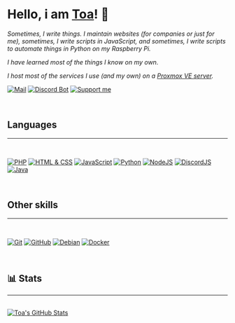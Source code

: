 # Hello, i am [Toa](https://www.youtube.com/c/ToaOfs)! 👋

*Sometimes, I write things. I maintain websites (for companies or just for me), sometimes, I write scripts in JavaScript, and sometimes, I write scripts to automate things in Python on my Raspberry Pi.*

*I have learned most of the things I know on my own.*

*I host most of the services I use (and my own) on a [Proxmox VE server](https://www.proxmox.com/).*

[![Mail](https://img.shields.io/badge/-Send%20a%20mail-6666ff?style=flat-square&logo=gmail&logoColor=white)](mailto:kontakt@toaaa.de) [![Discord Bot](https://img.shields.io/badge/-Discord%20Bot-5865F2?style=flat-square&logo=discord&logoColor=white)](https://bot.toaaa.de) [![Support me](https://img.shields.io/badge/-Support%20me-f7df1e?style=flat-square&logo=buy-me-a-coffee&logoColor=black)](https://buymeacoffee.com/toaaa)

<br>

## Languages

<hr>
<br>

[![PHP](https://img.shields.io/badge/PHP-777BB4?style=flat-square&logo=php&logoColor=white)](https://github.com/search?q=user%3AToaaa+language%3APHP&type=Repositories) [![HTML & CSS](https://img.shields.io/badge/-HTML%20&%20CSS-e34f26?style=flat-square&logo=html5&logoColor=white)](https://github.com/search?q=user%3AToaaa+language%3AHTML&type=Repositories) [![JavaScript](https://img.shields.io/badge/-JavaScript-f7df1e?style=flat-square&logo=javascript&logoColor=black)](https://github.com/search?q=user%3AToaaa+language%3AJavaScript&type=Repositories) [![Python](https://img.shields.io/badge/-Python-3366ff?style=flat-square&logo=python&logoColor=white)](https://github.com/search?q=user%3AToaaa+language%3APython&type=Repositories&l=Python&l=) [![NodeJS](https://img.shields.io/badge/-NodeJS-339933?style=flat-square&logo=node.js&logoColor=white)](https://nodejs.org) [![DiscordJS](https://img.shields.io/badge/-DiscordJS-5865F2?style=flat-square&logo=discord&logoColor=white)](https://discord.js.org/#/) [![Java](https://img.shields.io/badge/-Java-4d4d4d?style=flat-square&logo=java&logoColor=red)](https://github.com/search?q=user%3AToaaa+language%3AJAVA&type=Repositories)

<br>

## Other skills

<hr>
<br>

[![Git](https://img.shields.io/badge/-Git%20CLI-ffffff?style=flat-square&logo=git&logoColor=black)](https://git-scm.com/docs/gitcli) [![GitHub](https://img.shields.io/badge/-GitHub-000000?style=flat-square&logo=github&logoColor=white)](https://github.com) [![Debian](https://img.shields.io/badge/-Debian-a81d33?style=flat-square&logo=debian&logoColor=white)](https://www.debian.org) [![Docker](https://img.shields.io/badge/-Docker-0db7ed?style=flat-square&logo=docker&logoColor=white)](https://www.docker.com)

<br>

## 📊 Stats

<hr>
<br>

<a  href="https://github.com/Toaaa/Toaaa">

<img  align="center"  src="https://github-readme-stats.vercel.app/api?username=Toaaa&show_icons=true&line_height=27&locale=en&theme=gotham"  alt="Toa's GitHub Stats"  />

</a>

<!-- Most Use Languages

<a href="https://github.com/Toaaa/Toaaa">

<img align="center" src="https://github-readme-stats.vercel.app/api/top-langs/?username=Toaaa&hide=xml,txt,md&layout=compact&langs_count=3&show_icons=true&line_height=27&locale=en&theme=gotham" alt="Toa's GitHub Stats" />

</a>

Most Use Languages-->
